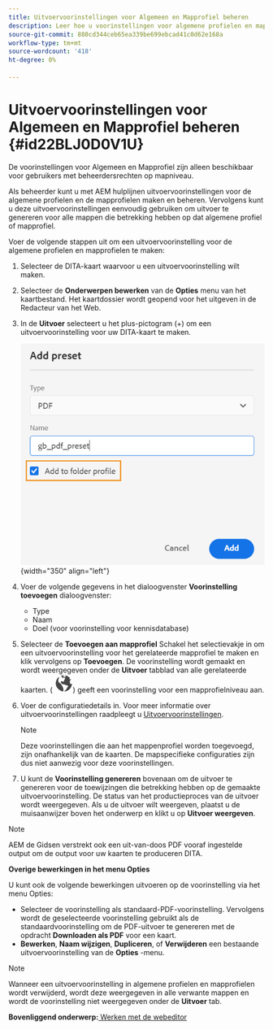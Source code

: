 ```yaml
---
title: Uitvoervoorinstellingen voor Algemeen en Mapprofiel beheren
description: Leer hoe u voorinstellingen voor algemene profielen en mapprofielen als gebruikers met beheerdersrechten maakt, bewerkt, hernoemt, dupliceert en verwijdert in AEM hulplijnen.
source-git-commit: 880cd344ceb65ea339be699ebcad41c0d62e168a
workflow-type: tm+mt
source-wordcount: '418'
ht-degree: 0%

---
```


# Uitvoervoorinstellingen voor Algemeen en Mapprofiel beheren {#id22BLJ0D0V1U}

De voorinstellingen voor Algemeen en Mapprofiel zijn alleen beschikbaar voor gebruikers met beheerdersrechten op mapniveau.

Als beheerder kunt u met AEM hulplijnen uitvoervoorinstellingen voor de algemene profielen en de mapprofielen maken en beheren. Vervolgens kunt u deze uitvoervoorinstellingen eenvoudig gebruiken om uitvoer te genereren voor alle mappen die betrekking hebben op dat algemene profiel of mapprofiel.

Voer de volgende stappen uit om een uitvoervoorinstelling voor de algemene profielen en mapprofielen te maken:

1. Selecteer de DITA-kaart waarvoor u een uitvoervoorinstelling wilt maken.
1. Selecteer de **Onderwerpen bewerken** van de **Opties** menu van het kaartbestand. Het kaartdossier wordt geopend voor het uitgeven in de Redacteur van het Web.
1. In de **Uitvoer** selecteert u het plus-pictogram (+) om een uitvoervoorinstelling voor uw DITA-kaart te maken.

   ![](images/add-global-output-preset.png){width="350" align="left"}

1. Voer de volgende gegevens in het dialoogvenster **Voorinstelling toevoegen** dialoogvenster:
   - Type
   - Naam
   - Doel \(voor voorinstelling voor kennisdatabase\)
1. Selecteer de **Toevoegen aan mapprofiel** Schakel het selectievakje in om een uitvoervoorinstelling voor het gerelateerde mapprofiel te maken en klik vervolgens op **Toevoegen**. De voorinstelling wordt gemaakt en wordt weergegeven onder de **Uitvoer** tabblad van alle gerelateerde kaarten. \( ![](images/global-preset-icon.svg)\) geeft een voorinstelling voor een mapprofielniveau aan.
1. Voer de configuratiedetails in. Voor meer informatie over uitvoervoorinstellingen raadpleegt u [Uitvoervoorinstellingen](./generate-output-understand-presets.md).

   >[!NOTE]
   >
   > Deze voorinstellingen die aan het mappenprofiel worden toegevoegd, zijn onafhankelijk van de kaarten. De mapspecifieke configuraties zijn dus niet aanwezig voor deze voorinstellingen.

1. U kunt de **Voorinstelling genereren** bovenaan om de uitvoer te genereren voor de toewijzingen die betrekking hebben op de gemaakte uitvoervoorinstelling. De status van het productieproces van de uitvoer wordt weergegeven. Als u de uitvoer wilt weergeven, plaatst u de muisaanwijzer boven het onderwerp en klikt u op **Uitvoer weergeven**.

>[!NOTE]
>
> AEM de Gidsen verstrekt ook een uit-van-doos PDF vooraf ingestelde output om de output voor uw kaarten te produceren DITA.

**Overige bewerkingen in het menu Opties**

U kunt ook de volgende bewerkingen uitvoeren op de voorinstelling via het menu Opties:

- Selecteer de voorinstelling als standaard-PDF-voorinstelling. Vervolgens wordt de geselecteerde voorinstelling gebruikt als de standaardvoorinstelling om de PDF-uitvoer te genereren met de opdracht **Downloaden als PDF** voor een kaart.
- **Bewerken**, **Naam wijzigen**, **Dupliceren**, of **Verwijderen** een bestaande uitvoervoorinstelling van de **Opties** -menu.

>[!NOTE]
>
> Wanneer een uitvoervoorinstelling in algemene profielen en mapprofielen wordt verwijderd, wordt deze weergegeven in alle verwante mappen en wordt de voorinstelling niet weergegeven onder de **Uitvoer** tab.

**Bovenliggend onderwerp:**[ Werken met de webeditor](web-editor.md)
